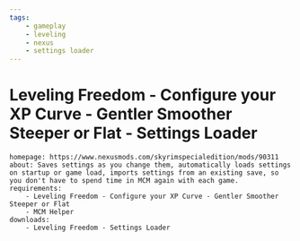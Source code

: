 ```yaml
---
tags:
    - gameplay
    - leveling
    - nexus
    - settings loader
---
```


# Leveling Freedom - Configure your XP Curve - Gentler Smoother Steeper or Flat - Settings Loader

```project_info
homepage: https://www.nexusmods.com/skyrimspecialedition/mods/90311
about: Saves settings as you change them, automatically loads settings on startup or game load, imports settings from an existing save, so you don't have to spend time in MCM again with each game.
requirements:
    - Leveling Freedom - Configure your XP Curve - Gentler Smoother Steeper or Flat
    - MCM Helper
downloads:
    - Leveling Freedom - Settings Loader
```
